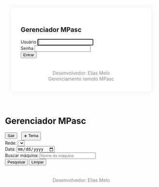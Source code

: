 <!DOCTYPE html>
<html lang="pt-br">
<head>
    <meta charset="UTF-8">
    <title>Gerenciador MPasc</title>
    <meta name="viewport" content="width=device-width, initial-scale=1">
    <link id="theme-link" href="https://cdn.jsdelivr.net/npm/bootstrap@5.3.3/dist/css/bootstrap.min.css" rel="stylesheet">
    <style>
        body.dark { background: #181a1b !important; color: #f8f9fa !important; }
        .dark .accordion-button, .dark .form-label, .dark .form-control, .dark .btn, .dark .accordion-body { background: #23272b !important; color: #f8f9fa !important; }
        .dark .accordion-item { background: #23272b !important; }
        .dark .log-line { background: #111 !important; color: #0f0 !important; }
        .log-line { background: #222; color: #0f0; padding: 8px 12px; border-radius: 8px; font-family: monospace; margin-bottom: 6px; }
        .log-list { margin-top: 10px; }
        .search-box { max-width: 300px; }
        .network-select { max-width: 200px; }
        .theme-toggle { margin-left: 10px; }
        .footer { margin-top: 40px; text-align: center; color: #888; font-size: 0.95rem; }
        .login-container { max-width: 400px; margin: 80px auto; background: #fff; border-radius: 10px; box-shadow: 0 0 16px #0001; padding: 32px; }
        .dark .login-container { background: #23272b !important; }
    </style>
</head>
<body>
<div id="login" class="login-container">
    <h2 class="mb-4 text-center">Gerenciador MPasc</h2>
    <div id="login-error" class="alert alert-danger d-none"></div>
    <form id="login-form">
        <div class="mb-3">
            <label class="form-label">Usuário</label>
            <input type="text" name="username" class="form-control" required autofocus>
        </div>
        <div class="mb-3">
            <label class="form-label">Senha</label>
            <input type="password" name="password" class="form-control" required>
        </div>
        <button class="btn btn-primary w-100" type="submit">Entrar</button>
    </form>
    <div class="footer mt-4">
        Desenvolvedor: Elias Melo<br>
        <span>Gerenciamento remoto MPasc</span>
    </div>
</div>

<div id="dashboard" class="container py-4 d-none">
    <div class="d-flex justify-content-between align-items-center mb-4">
        <h1 class="mb-0">Gerenciador MPasc</h1>
        <div>
            <button class="btn btn-outline-danger ms-2" onclick="logout()">Sair</button>
            <button class="btn btn-outline-secondary theme-toggle" onclick="toggleTheme()" type="button">
                <span id="theme-icon">☀️</span> Tema
            </button>
        </div>
    </div>
    <form class="row g-3 align-items-end mb-4" onsubmit="event.preventDefault(); filterMachines();">
        <div class="col-auto network-select">
            <label class="form-label">Rede:</label>
            <select id="network-select" class="form-select" onchange="filterMachines()"></select>
        </div>
        <div class="col-auto">
            <label class="form-label">Data:</label>
            <input type="date" id="date-input" class="form-control" onchange="filterMachines()">
        </div>
        <div class="col-auto search-box">
            <label class="form-label">Buscar máquina:</label>
            <input type="text" id="search-input" class="form-control" placeholder="Nome da máquina" oninput="filterMachines()">
        </div>
        <div class="col-auto">
            <button type="button" class="btn btn-primary" onclick="filterMachines()">Pesquisar</button>
            <button type="button" class="btn btn-secondary ms-2" onclick="clearFilters()">Limpar</button>
        </div>
    </form>
    <div class="accordion" id="logsAccordion"></div>
    <div class="footer">
        Desenvolvedor: Elias Melo
    </div>
</div>

<script>
// Dados simulados
const machines = [
    { name: "PC1 Elias", ip: "192.168.15.15", network: "Vivo" },
    { name: "PC2 Breno", ip: "192.168.15.16", network: "Vivo" },
    { name: "PC2 Breno", ip: "10.0.0.16", network: "Claro" },
    { name: "PC3 Elias", ip: "192.168.1.66", network: "Claro" },
    { name: "Maria", ip: "192.168.15.20", network: "Vivo" },
    { name: "Scarlet", ip: "192.168.15.21", network: "Vivo" },
    { name: "Caroline", ip: "192.168.15.22", network: "Vivo" },
    { name: "Kelly", ip: "192.168.15.23", network: "Vivo" },
    { name: "Mariana", ip: "192.168.15.24", network: "Vivo" },
    { name: "Jessica", ip: "192.168.15.25", network: "Vivo" },
    { name: "Daiane", ip: "192.168.15.26", network: "Vivo" },
    { name: "Kathlen", ip: "192.168.15.27", network: "Vivo" },
    { name: "Mariane", ip: "192.168.15.28", network: "Vivo" },
    { name: "Maria", ip: "10.0.0.20", network: "Claro" },
    { name: "Scarlet", ip: "10.0.0.21", network: "Claro" },
    { name: "Caroline", ip: "10.0.0.22", network: "Claro" },
    { name: "Kelly", ip: "10.0.0.23", network: "Claro" },
    { name: "Mariana", ip: "10.0.0.24", network: "Claro" },
    { name: "Jessica", ip: "10.0.0.25", network: "Claro" },
    { name: "Daiane", ip: "10.0.0.26", network: "Claro" },
    { name: "Kathlen", ip: "10.0.0.27", network: "Claro" },
    { name: "Mariane", ip: "10.0.0.28", network: "Claro" },
];
const networks = [...new Set(machines.map(m => m.network))];
const fakeLogs = [
    "2024-06-18 08:00:01 - Sistema iniciado",
    "2024-06-18 08:05:12 - Usuário logado",
    "2024-06-18 09:15:45 - Ação executada",
    "2024-06-18 10:00:00 - Sistema fechado"
];

// Login fake
document.getElementById('login-form').onsubmit = function(e) {
    e.preventDefault();
    const user = this.username.value;
    const pass = this.password.value;
    if (user === "adm" && pass === "2025Deus2026") {
        document.getElementById('login').classList.add('d-none');
        document.getElementById('dashboard').classList.remove('d-none');
        loadNetworks();
        filterMachines();
        setTheme(localStorage.getItem('theme') || 'light');
    } else {
        document.getElementById('login-error').textContent = "Usuário ou senha inválidos.";
        document.getElementById('login-error').classList.remove('d-none');
    }
};

function logout() {
    document.getElementById('dashboard').classList.add('d-none');
    document.getElementById('login').classList.remove('d-none');
    document.getElementById('login-form').reset();
    document.getElementById('login-error').classList.add('d-none');
}

// Tema
function toggleTheme() {
    let body = document.body;
    let theme = body.classList.toggle('dark') ? 'dark' : '';
    document.getElementById('theme-icon').textContent = body.classList.contains('dark') ? '🌙' : '☀️';
    localStorage.setItem('theme', body.classList.contains('dark') ? 'dark' : 'light');
}
function setTheme(theme) {
    if (theme === 'dark') {
        document.body.classList.add('dark');
        document.getElementById('theme-icon').textContent = '🌙';
    } else {
        document.body.classList.remove('dark');
        document.getElementById('theme-icon').textContent = '☀️';
    }
}
window.onload = function() {
    setTheme(localStorage.getItem('theme') || 'light');
};

// Filtros e renderização
function loadNetworks() {
    const select = document.getElementById('network-select');
    select.innerHTML = '';
    networks.forEach(net => {
        const opt = document.createElement('option');
        opt.value = net;
        opt.textContent = net;
        select.appendChild(opt);
    });
}
function filterMachines() {
    const net = document.getElementById('network-select').value;
    const search = document.getElementById('search-input').value.toLowerCase();
    const date = document.getElementById('date-input').value;
    const filtered = machines.filter(m => 
        m.network === net && m.name.toLowerCase().includes(search)
    );
    renderLogs(filtered, date);
}
function clearFilters() {
    document.getElementById('network-select').selectedIndex = 0;
    document.getElementById('search-input').value = '';
    document.getElementById('date-input').value = '';
    filterMachines();
}
function renderLogs(machines, date) {
    const acc = document.getElementById('logsAccordion');
    acc.innerHTML = '';
    machines.forEach((m, idx) => {
        const uid = (m.name + m.ip).replace(/[\s\.\(\)]/g, '');
        let logs = fakeLogs;
        if (date) {
            logs = logs.filter(l => l.includes(date));
        }
        let logsHtml = logs.length
            ? logs.map(l => `<div class="log-line">${l}</div>`).join('')
            : `<p class="text-danger">Não foi possível obter os logs (Sistema está fechado nessa máquina).</p>`;
        acc.innerHTML += `
        <div class="accordion-item">
            <h2 class="accordion-header" id="heading${uid}">
                <button class="accordion-button collapsed" type="button" data-bs-toggle="collapse" data-bs-target="#collapse${uid}" aria-expanded="false" aria-controls="collapse${uid}">
                    ${m.name} (${m.ip}) - ${m.network}
                </button>
            </h2>
            <div id="collapse${uid}" class="accordion-collapse collapse" aria-labelledby="heading${uid}" data-bs-parent="#logsAccordion">
                <div class="accordion-body">
                    <div class="log-list">${logsHtml}</div>
                </div>
            </div>
        </div>
        `;
    });
}
</script>
<script src="https://cdn.jsdelivr.net/npm/bootstrap@5.3.3/dist/js/bootstrap.bundle.min.js"></script>
</body>
</html>
